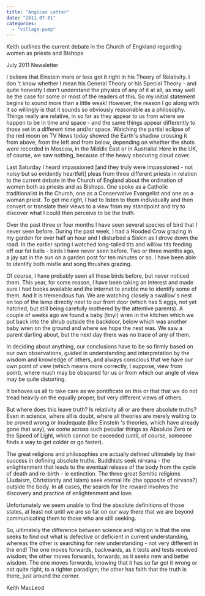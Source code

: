 ```yaml
---
title: "Angican Letter"
date: "2011-07-01"
categories: 
  - "village-pump"
---
```


Keith outlines the current debate in the Church of Engkland regarding women as priests and Bishops

July 2011 Newsletter

I believe that Einstein more or less got it right in his Theory of Relativity. I don 't know whether I mean his General Theory or his Special Theory - and quite honestly I don't understand the physics of any of it at all, as may well be the case for some or most of the readers of this. So my initial statement begins to sound more than a little weak! However, the reason I go along with it so willingly is that it sounds so obviously reasonable as a philosophy. Things really are relative, in so far as they appear to us from where we happen to be in time and space - and the same things appear differently to those set in a different time and/or space. Watching the partial eclipse of the red moon on TV News today showed the Earth's shadow crossing it from above, from the left and from below, depending on whether the shots were recorded in Moscow, in the Middle East or in Australia! Here in the UK, of course, we saw nothing, because of the heavy obscuring cloud cover.

Last Saturday I heard impassioned \[and they truly were impassioned - not noisy but so evidently heartfelt\] pleas from three different priests in relation to the current debate in the Church of England about the ordination of women both as priests and as Bishops. One spoke as a Catholic traditionalist in the Church, one as a Conservative Evangelist and one as a woman priest. To get me right, I had to listen to them individually and then convert or translate their views to a view from my standpoint and try to discover what I could then perceive to be the truth.

Over the past three or four months I have seen several species of bird that I never seen before. During the past week, I had a Hooded Crow grazing in my garden for over half an hour and I disturbed a Siskin as I drove down the road. In the earlier spring I watched long-tailed tits and willow tits feeding off our fat balls - birds I have never seen before. Two or three months ago, a jay sat in the sun on a garden post for ten minutes or so. I have been able to identify both mistle and song thrushes grazing.

Of course, I have probably seen all these birds before, but never noticed them. This year, for some reason, I have been taking an interest and made sure I had books available and the internet to enable me to identify some of them. And it is tremendous fun. We are watching closely a swallow's nest on top of the lamp directly next to our front door (which has 5 eggs, not yet hatched, but still being carefully mothered by the attentive parents). A couple of weeks ago we found a baby (tiny!) wren in the kitchen which we put back into the shrub outside the backdoor, below which was another baby wren on the ground and where we hope the nest was. We saw a parent darting about, but the next day there was no trace of any of them.

In deciding about anything, our conclusions have to be so firmly based on our own observations, guided in understanding and interpretation by the wisdom and knowledge of others, and always conscious that we have our own point of view (which means more correctly, I suppose, view from point), where much may be obscured for us or from which our angle of view may be quite distorting.

It behoves us all to take care as we pontificate on this or that that we do not tread heavily on the equally proper, but very different views of others.

But where does this leave truth? Is relativity all or are there absolute truths? Even in science, where all is doubt, where all theories are merely waiting to be proved wrong or inadequate (like Einstein 's theories, which have already gone that way), we come across such peculiar things as Absolute Zero or the Speed of Light, which cannot be exceeded (until, of course, someone finds a way to get colder or go faster).

The great religions and philosophies are actually defined ultimately by their success in defining absolute truths. Buddhists seek nirvana - the enlightenment that leads to the eventual release of the body from the cycle of death and re-birth - ie extinction. The three great Semitic religions (Judaism, Christianity and Islam) seek eternal life (the opposite of nirvana?) outside the body. In all cases, the search for the reward involves the discovery and practice of enlightenment and love.

Unfortunately we seem unable to find the absolute definitions of those states, at least not until we are so far on our way there that we are beyond communicating them to those who are still seeking.

So, ultimately the difference between science and religion is that the one seeks to find out what is defective or deficient in current understanding, whereas the other is searching for new understanding - not very different in the end! The one moves forwards, backwards, as it tests and tests received wisdom; the other moves forwards, forwards, as it seeks new and better wisdom. The one moves forwards, knowing that it has so far got it wrong or not quite right, to a righter paradigm; the other has faith that the truth is there, just around the corner.

Keith MacLeod
